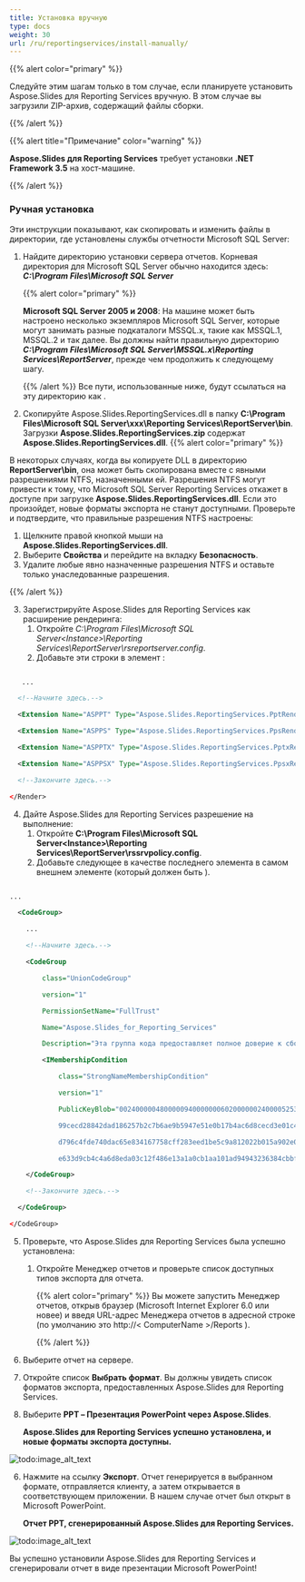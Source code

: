 ```yaml
---
title: Установка вручную
type: docs
weight: 30
url: /ru/reportingservices/install-manually/
---
```


{{% alert color="primary" %}} 

Следуйте этим шагам только в том случае, если планируете установить Aspose.Slides для Reporting Services вручную. В этом случае вы загрузили ZIP-архив, содержащий файлы сборки.

{{% /alert %}} 

{{% alert title="Примечание" color="warning" %}} 

**Aspose.Slides для Reporting Services** требует установки **.NET Framework 3.5** на хост-машине.

{{% /alert %}}

### **Ручная установка**
Эти инструкции показывают, как скопировать и изменить файлы в директории, где установлены службы отчетности Microsoft SQL Server:

1. Найдите директорию установки сервера отчетов.
   Корневая директория для Microsoft SQL Server обычно находится здесь: ***C:\Program Files\Microsoft SQL Server***
   
   {{% alert color="primary" %}} 
   
   **Microsoft SQL Server 2005 и 2008**: На машине может быть настроено несколько экземпляров Microsoft SQL Server, которые могут занимать разные подкаталоги MSSQL.x, такие как MSSQL.1, MSSQL.2 и так далее. Вы должны найти правильную директорию ***C:\Program Files\Microsoft SQL Server\MSSQL.x\Reporting Services\ReportServer***, прежде чем продолжить к следующему шагу.
   
   {{% /alert %}} Все пути, использованные ниже, будут ссылаться на эту директорию как <Instance>. 

2. Скопируйте Aspose.Slides.ReportingServices.dll в папку **C:\Program Files\Microsoft SQL Server\xxx\Reporting Services\ReportServer\bin**.
   Загрузки **Aspose.Slides.ReportingServices.zip** содержат **Aspose.Slides.ReportingServices.dll**. {{% alert color="primary" %}} 

В некоторых случаях, когда вы копируете DLL в директорию **ReportServer\bin**, она может быть скопирована вместе с явными разрешениями NTFS, назначенными ей. Разрешения NTFS могут привести к тому, что Microsoft SQL Server Reporting Services откажет в доступе при загрузке **Aspose.Slides.ReportingServices.dll**. Если это произойдет, новые форматы экспорта не станут доступными. Проверьте и подтвердите, что правильные разрешения NTFS настроены:

   1. Щелкните правой кнопкой мыши на **Aspose.Slides.ReportingServices.dll**.
   1. Выберите **Свойства** и перейдите на вкладку **Безопасность**.
   1. Удалите любые явно назначенные разрешения NTFS и оставьте только унаследованные разрешения.

{{% /alert %}}

3. Зарегистрируйте Aspose.Slides для Reporting Services как расширение рендеринга: 
   1. Откройте *C:\Program
      Files\Microsoft SQL Server\<Instance>\Reporting Services\ReportServer\rsreportserver.config*.
   1. Добавьте эти строки в элемент <Render>: 

**<Render>**

``` xml

   ...

  <!--Начните здесь.-->

  <Extension Name="ASPPT" Type="Aspose.Slides.ReportingServices.PptRenderer,Aspose.Slides.ReportingServices"/>

  <Extension Name="ASPPS" Type="Aspose.Slides.ReportingServices.PpsRenderer,Aspose.Slides.ReportingServices"/>

  <Extension Name="ASPPTX" Type="Aspose.Slides.ReportingServices.PptxRenderer,Aspose.Slides.ReportingServices"/>

  <Extension Name="ASPPSX" Type="Aspose.Slides.ReportingServices.PpsxRenderer,Aspose.Slides.ReportingServices"/>

  <!--Закончите здесь.-->

</Render>

```

4. Дайте Aspose.Slides для Reporting Services разрешение на выполнение: 
   1. Откройте **C:\Program Files\Microsoft SQL Server\<Instance>\Reporting Services\ReportServer\rssrvpolicy.config**.
   1. Добавьте следующее в качестве последнего элемента в самом внешнем элементе <CodeGroup> (который должен быть <CodeGroup class="FirstMatchCodeGroup" version="1" PermissionSetName="Execution" Description="Эта группа кода предоставляет разрешение на выполнение кода MyComputer. ">). 

**<CodeGroup>**

``` xml

...

  <CodeGroup>

    ...

    <!--Начните здесь.-->

    <CodeGroup

        class="UnionCodeGroup"

        version="1"

        PermissionSetName="FullTrust"

        Name="Aspose.Slides_for_Reporting_Services"

        Description="Эта группа кода предоставляет полное доверие к сборке AS4SSRS.">

        <IMembershipCondition

            class="StrongNameMembershipCondition"

            version="1"

            PublicKeyBlob="00240000048000009400000006020000002400005253413100040000010001005542e

            99cecd28842dad186257b2c7b6ae9b5947e51e0b17b4ac6d8cecd3e01c4d20658c5e4ea1b9a6c8f854b2

            d796c4fde740dac65e834167758cff283eed1be5c9a812022b015a902e0b97d4e95569eb8c0971834744

            e633d9cb4c4a6d8eda03c12f486e13a1a0cb1aa101ad94943236384cbbf5c679944b994de9546e493bf" />

    </CodeGroup>

    <!--Закончите здесь.-->

  </CodeGroup>

</CodeGroup>

```

5. Проверьте, что Aspose.Slides для Reporting Services была успешно установлена: 
   1. Откройте Менеджер отчетов и проверьте список доступных типов экспорта для отчета. 
   
      {{% alert color="primary" %}} Вы можете запустить Менеджер отчетов, открыв браузер (Microsoft Internet Explorer 6.0 или новее) и введя URL-адрес Менеджера отчетов в адресной строке (по умолчанию это http://< ComputerName >/Reports ). 
   
      {{% /alert %}}

1. Выберите отчет на сервере.
1. Откройте список **Выбрать формат**.
   Вы должны увидеть список форматов экспорта, предоставленных Aspose.Slides для Reporting Services. 
1. Выберите **PPT – Презентация PowerPoint через Aspose.Slides**. 

   **Aspose.Slides для Reporting Services успешно установлена, и новые форматы экспорта доступны.** 

![todo:image_alt_text](install-manually_1.png)



6. Нажмите на ссылку **Экспорт**.
   Отчет генерируется в выбранном формате, отправляется клиенту, а затем открывается в соответствующем приложении. В нашем случае отчет был открыт в Microsoft PowerPoint. 

   **Отчет PPT, сгенерированный Aspose.Slides для Reporting Services.** 

![todo:image_alt_text](install-manually_2.png)

Вы успешно установили Aspose.Slides для Reporting Services и сгенерировали отчет в виде презентации Microsoft PowerPoint! 
